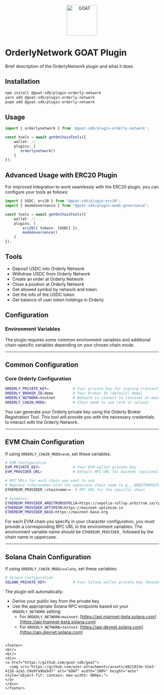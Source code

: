<div align="center">
<a href="https://github.com/goat-sdk/goat">

<img src="https://github.com/user-attachments/assets/5fc7f121-259c-492c-8bca-f15fe7eb830c" alt="GOAT" width="100px" height="auto" style="object-fit: contain;">
</a>
</div>

# OrderlyNetwork GOAT Plugin

Brief description of the OrderlyNetwork plugin and what it does

## Installation
```bash
npm install @goat-sdk/plugin-orderly-network
yarn add @goat-sdk/plugin-orderly-network
pnpm add @goat-sdk/plugin-orderly-network
```

## Usage
```typescript
import { orderlynetwork } from '@goat-sdk/plugin-orderly-network';

const tools = await getOnChainTools({
    wallet: // ...
    plugins: [
       orderlynetwork()
    ]
});
```

## Advanced Usage with ERC20 Plugin

For improved integration to work seamlessly with the ERC20 plugin, you can configure your tools as follows:

```typescript
import { USDC, erc20 } from "@goat-sdk/plugin-erc20";
import { modeGovernance } from "@goat-sdk/plugin-mode-governance";

const tools = await getOnChainTools({
    wallet: // ...
    plugins: [
        erc20({ tokens: [USDC] }),
        modeGovernance()
    ]
});
```
## Tools
- Deposit USDC into Orderly Network
- Withdraw USDC from Orderly Network
- Create an order at Orderly Network
- Close a position at Orderly Network
- Get allowed symbol by network and token
- Get the info of the USDC token
- Get balance of user token holdings in Orderly

## Configuration

### Environment Variables

The plugin requires some common environment variables and additional chain-specific variables depending on your chosen chain mode.

---

## Common Configuration

### Core Orderly Configuration
```bash
ORDERLY_PRIVATE_KEY=           # Your private key for signing transactions (ed25519 format)
ORDERLY_BROKER_ID=demo         # Your broker ID (default: demo)
ORDERLY_NETWORK=testnet        # Network to connect to (testnet or mainnet)
ORDERLY_CHAIN_MODE=            # Chain mode to use (evm or solana)
```

You can generate your Orderly private key using the Orderly Broker Registration Tool. This tool will provide you with the necessary credentials to interact with the Orderly Network.

---

## EVM Chain Configuration

If using `ORDERLY_CHAIN_MODE=evm`, set these variables:

```bash
# EVM Configuration
EVM_PRIVATE_KEY=               # Your EVM wallet private key
EVM_PROVIDER_URL=              # Default RPC URL for mainnet (optional)

# RPC URLs for each chain you want to use
# Replace <chainname> with the uppercase chain name (e.g., ARBITRUMSEPOLIA, OPTIMISM, etc.)
ETHEREUM_PROVIDER_<chainname>=  # RPC URL for the specific chain

# Examples:
ETHEREUM_PROVIDER_ARBITRUMSEPOLIA=https://sepolia-rollup.arbitrum.io/rpc
ETHEREUM_PROVIDER_OPTIMISM=https://mainnet.optimism.io
ETHEREUM_PROVIDER_BASE=https://mainnet.base.org
```

For each EVM chain you specify in your character configuration, you must provide a corresponding RPC URL in the environment variables. The environment variable name should be `ETHEREUM_PROVIDER_` followed by the chain name in uppercase.

---

## Solana Chain Configuration

If using `ORDERLY_CHAIN_MODE=solana`, set these variables:

```bash
# Solana Configuration
SOLANA_PRIVATE_KEY=            # Your Solana wallet private key (base58 encoded)
```

The plugin will automatically:

- Derive your public key from the private key.
- Use the appropriate Solana RPC endpoints based on your `ORDERLY_NETWORK` setting:
  - For `ORDERLY_NETWORK=mainnet`: [https://api.mainnet-beta.solana.com](https://api.mainnet-beta.solana.com)
  - For `ORDERLY_NETWORK=testnet`: [https://api.devnet.solana.com](https://api.devnet.solana.com)
```

<footer>
<br/>
<br/>
<div>
<a href="https://github.com/goat-sdk/goat">
  <img src="https://github.com/user-attachments/assets/4821833e-52e5-4126-a2a1-59e9fa9bebd7" alt="GOAT" width="100%" height="auto" style="object-fit: contain; max-width: 800px;">
</a>
</div>
</footer>
